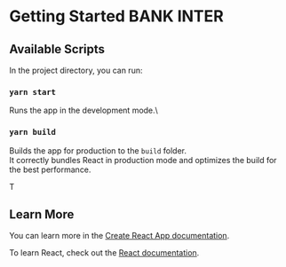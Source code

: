 # Getting Started BANK INTER


## Available Scripts

In the project directory, you can run:

### `yarn start`

Runs the app in the development mode.\


### `yarn build`

Builds the app for production to the `build` folder.\
It correctly bundles React in production mode and optimizes the build for the best performance.

T

## Learn More

You can learn more in the [Create React App documentation](https://facebook.github.io/create-react-app/docs/getting-started).

To learn React, check out the [React documentation](https://reactjs.org/).
